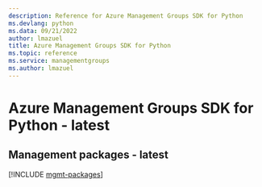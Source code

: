 ```yaml
---
description: Reference for Azure Management Groups SDK for Python
ms.devlang: python
ms.data: 09/21/2022
author: lmazuel
title: Azure Management Groups SDK for Python
ms.topic: reference
ms.service: managementgroups
ms.author: lmazuel
---
```

# Azure Management Groups SDK for Python - latest

## Management packages - latest
[!INCLUDE [mgmt-packages](management-groups-mgmt-index.md)]